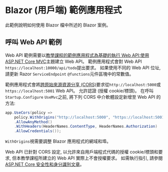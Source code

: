 # <a name="blazor-client-side-sample-app"></a>Blazor (用戶端) 範例應用程式

此範例說明如何使用 Blazor 檔中所述的 Blazor 案例。

## <a name="call-web-api-example"></a>呼叫 Web API 範例

Web API 範例需要以<a href="https://docs.microsoft.com/aspnet/core/tutorials/first-web-api">教學課程的範例應用程式為基礎的執行 Web API:使用 ASP.NET Core MVC</a>主題建立 Web API。 範例應用程式會對 Web API `https://localhost:10000/api/todo`提出要求。 如果使用不同的 Web API 位址, 請更新 Razor `ServiceEndpoint` `@functions`元件區塊中的常數值。</p>

範例應用程式會將<a href="https://docs.microsoft.com/aspnet/core/security/cors">跨原始來源資源分享 (CORS)</a>要求從`http://localhost:5000`或`https://localhost:5001` Web API。 允許認證 (授權 cookie/標頭)。 在呼叫`Startup.Configure` `UseMvc`之前, 將下列 CORS 中介軟體設定新增至 Web API 的方法:</p>

```csharp
app.UseCors(policy => 
    policy.WithOrigins("http://localhost:5000", "https://localhost:5001")
    .AllowAnyMethod()
    .WithHeaders(HeaderNames.ContentType, HeaderNames.Authorization)
    .AllowCredentials());
```

`WithOrigins`視需要調整 Blazor 應用程式的網域和埠。

Web API 已針對 CORS 設定, 以允許來自用戶端程式代碼的授權 cookie/標頭和要求, 但本教學課程所建立的 Web API 實際上不會授權要求。 如需執行指引, 請參閱<a href="https://docs.microsoft.com/aspnet/core/security/">ASP.NET Core 安全性和身分識別文章</a>。
